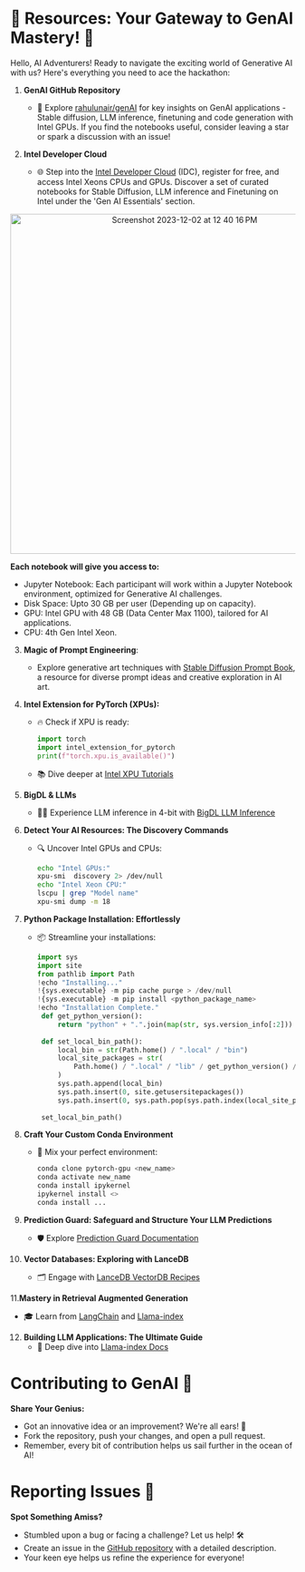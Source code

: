 # 🚀 Resources: Your Gateway to GenAI Mastery! 🌟

Hello, AI Adventurers! Ready to navigate the exciting world of Generative AI with us? Here's everything you need to ace the hackathon:

1. **GenAI GitHub Repository**
   - 🧭 Explore [rahulunair/genAI](https://github.com/rahulunair/genAI) for key insights on GenAI applications - Stable diffusion, LLM inference, finetuning and code generation with Intel GPUs. If you find the notebooks useful, consider leaving a star or spark a discussion with an issue!

2. **Intel Developer Cloud**
   
   - 🌐 Step into the [Intel Developer Cloud](https://cloud.intel.com) (IDC), register for free, and access Intel Xeons CPUs and GPUs. Discover a set of curated notebooks for Stable Diffusion, LLM inference and Finetuning on Intel under the 'Gen AI Essentials' section.

<div align=center>
<img width="600" alt="Screenshot 2023-12-02 at 12 40 16 PM" src="https://github.com/adventofgenai/resources/assets/786476/50f0cf09-1d2c-489c-a3d3-0fdb23214062"/>
</div>

**Each notebook will give you access to:** 

- Jupyter Notebook: Each participant will work within a Jupyter Notebook environment, optimized for Generative AI challenges. 
- Disk Space: Upto 30 GB per user (Depending up on capacity). 
- GPU: Intel GPU with 48 GB (Data Center Max 1100), tailored for AI applications. 
- CPU: 4th Gen Intel Xeon. 

3. **Magic of Prompt Engineering**:
   - Explore generative art techniques with [Stable Diffusion Prompt Book](https://openart.ai/promptbook), a resource for diverse prompt ideas and creative exploration in AI art.

4. **Intel Extension for PyTorch (XPUs):**
   - 🔥 Check if XPU is ready:
     ```python
     import torch
     import intel_extension_for_pytorch
     print(f"torch.xpu.is_available()")
     ```
   - 📚 Dive deeper at [Intel XPU Tutorials](https://intel.github.io/intel-extension-for-pytorch/xpu/latest/tutorials/examples.html)

5. **BigDL & LLMs**
   - 🧙‍♂️ Experience LLM inference in 4-bit with [BigDL LLM Inference](https://github.com/intel-analytics/BigDL/blob/main/python/llm/example/GPU/HF-Transformers-AutoModels/Model/llama2/generate.py#L58)

6. **Detect Your AI Resources: The Discovery Commands**
   - 🔍 Uncover Intel GPUs and CPUs:
     ```bash
     echo "Intel GPUs:"
     xpu-smi  discovery 2> /dev/null
     echo "Intel Xeon CPU:"
     lscpu | grep "Model name"
     xpu-smi dump -m 18
     ```

7. **Python Package Installation: Effortlessly**
   - 📦 Streamline your installations:
     ```python
     import sys
     import site
     from pathlib import Path
     !echo "Installing..."
     !{sys.executable} -m pip cache purge > /dev/null
     !{sys.executable} -m pip install <python_package_name>
     !echo "Installation Complete."
      def get_python_version():
          return "python" + ".".join(map(str, sys.version_info[:2]))
      
      def set_local_bin_path():
          local_bin = str(Path.home() / ".local" / "bin") 
          local_site_packages = str(
              Path.home() / ".local" / "lib" / get_python_version() / "site-packages"
          )
          sys.path.append(local_bin)
          sys.path.insert(0, site.getusersitepackages())
          sys.path.insert(0, sys.path.pop(sys.path.index(local_site_packages)))
      
      set_local_bin_path()
     ```
   
8. **Craft Your Custom Conda Environment**
   - 🧪 Mix your perfect environment:
     ```bash
     conda clone pytorch-gpu <new_name>
     conda activate new_name
     conda install ipykernel
     ipykernel install <>
     conda install ...
     ```

9. **Prediction Guard: Safeguard and Structure Your LLM Predictions**
   - 🛡️ Explore [Prediction Guard Documentation](https://docs.predictionguard.com)

10. **Vector Databases: Exploring with LanceDB**
    - 🗂️ Engage with [LanceDB VectorDB Recipes](https://github.com/lancedb/vectordb-recipes/blob/main/examples/multimodal_search/main.ipynb)

11.**Mastery in Retrieval Augmented Generation**
   - 🎓 Learn from [LangChain](https://python.langchain.com/docs/use_cases/question_answering/) and [Llama-index](https://docs.llamaindex.ai/en/stable/getting_started/concepts.html)
 
12. **Building LLM Applications: The Ultimate Guide**
    - 📘 Deep dive into [Llama-index Docs](https://docs.llamaindex.ai/en/stable/understanding/understanding.html)

# Contributing to GenAI 🤝

**Share Your Genius:**
- Got an innovative idea or an improvement? We're all ears! 🌟
- Fork the repository, push your changes, and open a pull request.
- Remember, every bit of contribution helps us sail further in the ocean of AI!

# Reporting Issues 🐛

**Spot Something Amiss?**
- Stumbled upon a bug or facing a challenge? Let us help! 🛠️
- Create an issue in the [GitHub repository](https://github.com/adventofgenai/genAI/issues) with a detailed description.
- Your keen eye helps us refine the experience for everyone!

